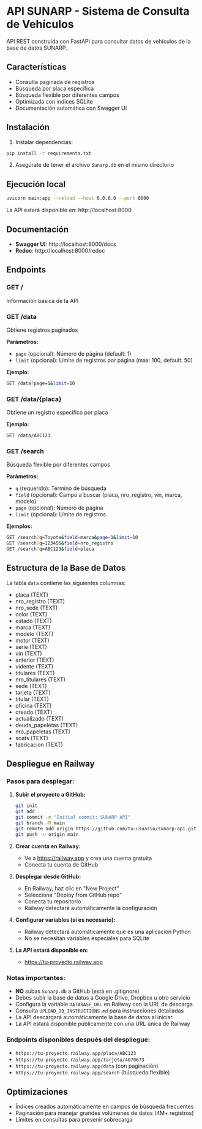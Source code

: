 # API SUNARP - Sistema de Consulta de Vehículos

API REST construida con FastAPI para consultar datos de vehículos de la base de datos SUNARP.

## Características

- Consulta paginada de registros
- Búsqueda por placa específica
- Búsqueda flexible por diferentes campos
- Optimizada con índices SQLite
- Documentación automática con Swagger UI

## Instalación

1. Instalar dependencias:
```bash
pip install -r requirements.txt
```

2. Asegúrate de tener el archivo `Sunarp.db` en el mismo directorio

## Ejecución local

```bash
uvicorn main:app --reload --host 0.0.0.0 --port 8000
```

La API estará disponible en: http://localhost:8000

## Documentación

- **Swagger UI**: http://localhost:8000/docs
- **Redoc**: http://localhost:8000/redoc

## Endpoints

### GET /
Información básica de la API

### GET /data
Obtiene registros paginados

**Parámetros:**
- `page` (opcional): Número de página (default: 1)
- `limit` (opcional): Límite de registros por página (max: 100, default: 50)

**Ejemplo:**
```bash
GET /data?page=1&limit=10
```

### GET /data/{placa}
Obtiene un registro específico por placa

**Ejemplo:**
```bash
GET /data/ABC123
```

### GET /search
Búsqueda flexible por diferentes campos

**Parámetros:**
- `q` (requerido): Término de búsqueda
- `field` (opcional): Campo a buscar (placa, nro_registro, vin, marca, modelo)
- `page` (opcional): Número de página
- `limit` (opcional): Límite de registros

**Ejemplos:**
```bash
GET /search?q=Toyota&field=marca&page=1&limit=10
GET /search?q=123456&field=nro_registro
GET /search?q=ABC123&field=placa
```

## Estructura de la Base de Datos

La tabla `data` contiene las siguientes columnas:
- placa (TEXT)
- nro_registro (TEXT)
- nro_sede (TEXT)
- color (TEXT)
- estado (TEXT)
- marca (TEXT)
- modelo (TEXT)
- motor (TEXT)
- serie (TEXT)
- vin (TEXT)
- anterior (TEXT)
- vidente (TEXT)
- titulares (TEXT)
- nro_titulares (TEXT)
- sede (TEXT)
- tarjeta (TEXT)
- titular (TEXT)
- oficina (TEXT)
- creado (TEXT)
- actualizado (TEXT)
- deuda_papeletas (TEXT)
- nro_papeletas (TEXT)
- soats (TEXT)
- fabricacion (TEXT)

## Despliegue en Railway

### Pasos para desplegar:

1. **Subir el proyecto a GitHub:**
   ```bash
   git init
   git add .
   git commit -m "Initial commit: SUNARP API"
   git branch -M main
   git remote add origin https://github.com/tu-usuario/sunarp-api.git
   git push -u origin main
   ```

2. **Crear cuenta en Railway:**
   - Ve a https://railway.app y crea una cuenta gratuita
   - Conecta tu cuenta de GitHub

3. **Desplegar desde GitHub:**
   - En Railway, haz clic en "New Project"
   - Selecciona "Deploy from GitHub repo"
   - Conecta tu repositorio
   - Railway detectará automáticamente la configuración

4. **Configurar variables (si es necesario):**
   - Railway detectará automáticamente que es una aplicación Python
   - No se necesitan variables especiales para SQLite

5. **La API estará disponible en:**
   - https://tu-proyecto.railway.app

### Notas importantes:
- **NO** subas `Sunarp.db` a GitHub (está en .gitignore)
- Debes subir la base de datos a Google Drive, Dropbox u otro servicio
- Configura la variable `DATABASE_URL` en Railway con la URL de descarga
- Consulta `UPLOAD_DB_INSTRUCTIONS.md` para instrucciones detalladas
- La API descargará automáticamente la base de datos al iniciar
- La API estará disponible públicamente con una URL única de Railway

### Endpoints disponibles después del despliegue:
- `https://tu-proyecto.railway.app/placa/ABC123`
- `https://tu-proyecto.railway.app/tarjeta/4070673`
- `https://tu-proyecto.railway.app/data` (con paginación)
- `https://tu-proyecto.railway.app/search` (búsqueda flexible)

## Optimizaciones

- Índices creados automáticamente en campos de búsqueda frecuentes
- Paginación para manejar grandes volúmenes de datos (4M+ registros)
- Límites en consultas para prevenir sobrecarga
